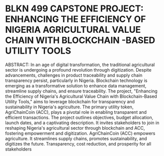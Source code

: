 # BLKN 499 CAPSTONE PROJECT: ENHANCING THE EFFICIENCY OF NIGERIA AGRICULTURAL VALUE CHAIN WITH BLOCKCHAIN -BASED UTILITY TOOLS
ABSTRACT: In an age of digital transformation, the traditional agricultural sector is undergoing a profound revolution through digitization. Despite advancements, challenges in product traceability and supply chain transparency persist, particularly in Nigeria. Blockchain technology is emerging as a transformative solution to enhance data management, streamline supply chains, and ensure traceability. The project, "Enhancing the Efficiency of Nigeria's Agricultural Value Chain with Blockchain-Based Utility Tools," aims to leverage blockchain for transparency and sustainability in Nigeria's agriculture. The primary utility token, AgriChainCoin (ACC), plays a pivotal role in enabling transparent and efficient transactions. The project outlines objectives, budget allocation, launch dates, and a captivating description. It invites stakeholders to join in reshaping Nigeria's agricultural sector through blockchain and ACC, fostering empowerment and digitization.
AgriChainCoin (ACC) empowers agriculture. It streamlines supply chains, promotes sustainability, and digitizes the future. Transparency, cost reduction, and prosperity for all stakeholders
